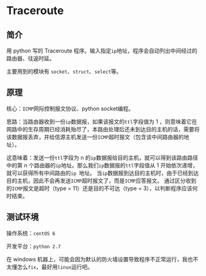 # Traceroute

## 简介

用 python 写的 Traceroute 程序。输入指定`ip`地址，程序会自动列出中间经过的路由器、往返时延。

主要用到的模块有 `socket`、`struct`、`select`等。

## 原理

核心：`ICMP`网际控制报文协议、python socket编程。

思路：当路由器收到一份`ip`数据报，如果该报文的`ttl`字段值为 1 ，则意味着它在网路中的生存周期已经消耗殆尽了，本路由处理后还未到达目的主机的话，需要将该数据报丢弃，并给信源主机发送一份`ICMP`超时报文（包含该中间路由器的地址）。

这意味着：发送一份`ttl`字段为 n 的`ip`数据报给目的主机，就可以得到该路由路径中的第 n 个路由器的`ip`地址。那么我们`ip`数据报的`ttl`字段值从 1 开始依次递增，就可以获得所有中间路由的`ip `地址。
当`ip`数据报到达目的主机时，由于已经到达目的主机，因此不会再发送`ICMP`超时报文了，而是`ICMP`应答报文。
通过区分收到的`ICMP`报文是超时（type = 11）还是目的不可达（type = 3），以判断程序应该何时结束。

## 测试环境

操作系统：`centOS 6`

开发平台：`python 2.7`

在 windows 机器上，可能会因为默认的防火墙设置导致程序不正常运行，我也不太懂怎么`fix`，最好用`linux`运行吧。
